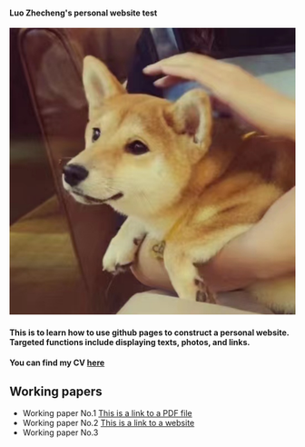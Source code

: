#### Luo Zhecheng's personal website test
![photo](photo.jpg)
#### This is to learn how to use github pages to construct a personal website. Targeted functions include displaying texts, photos, and links.
#### You can find my CV [here](CV.pdf)
## Working papers
* Working paper No.1 [This is a link to a PDF file](Working_paper_No1.pdf)
* Working paper No.2 [This is a link to a website](https://www.econ.cuhk.edu.hk/econ/en-gb/)
* Working paper No.3
